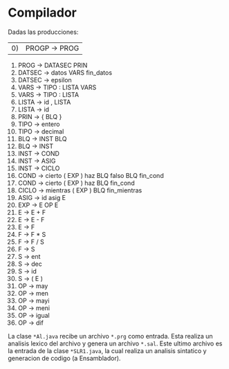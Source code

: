 # Compilador
Dadas las producciones:

| | |
| ---| ---|
| 0) | PROGP -> PROG |
1) PROG -> DATASEC PRIN
2) DATSEC -> datos VARS fin_datos
3) DATSEC -> epsilon
4) VARS -> TIPO : LISTA VARS
5) VARS -> TIPO : LISTA
6) LISTA -> id , LISTA
7) LISTA -> id
8) PRIN -> { BLQ }
9) TIPO -> entero
10) TIPO -> decimal
11) BLQ -> INST BLQ
12) BLQ -> INST
13) INST -> COND
14) INST -> ASIG
15) INST -> CICLO
16) COND -> cierto ( EXP ) haz BLQ falso BLQ fin_cond
17) COND -> cierto ( EXP ) haz BLQ fin_cond
18) CICLO -> mientras ( EXP ) BLQ fin_mientras
19) ASIG -> id asig E
20) EXP -> E OP E
21) E -> E + F
22) E -> E - F
23) E -> F
24) F -> F * S
25) F -> F / S
26) F -> S
27) S -> ent
28) S -> dec
29) S -> id
30) S -> ( E )
31) OP -> may
32) OP -> men
33) OP -> mayi
34) OP -> meni
35) OP -> igual
36) OP -> dif

La clase `*Al.java` recibe un archivo `*.prg` como entrada. Esta realiza un analisis lexico del archivo y genera un archivo `*.sal`. Este ultimo archivo es la entrada de la clase `*SLR1.java`, la cual realiza un analisis sintatico y generacion de codigo (a Ensamblador).
